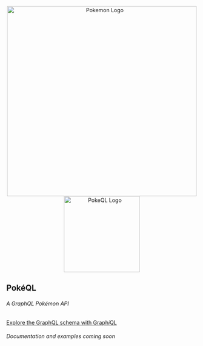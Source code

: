 <p align="center">
  <img width="500" src="https://cloud.githubusercontent.com/assets/2883345/20200963/ebfd1998-a7f7-11e6-8ea2-c8d907862be1.png" alt="Pokemon Logo"/>
  <br/>
  <img width="200" src="https://cloud.githubusercontent.com/assets/2883345/20200964/ebfe6712-a7f7-11e6-9259-43e5a88cd592.png" alt="PokeQL Logo"/>
</p>

## PokéQL
###### A GraphQL Pokémon API

[Explore the GraphQL schema with Graph*i*QL](http://graph.pokeql.win)


###### Documentation and examples coming soon
